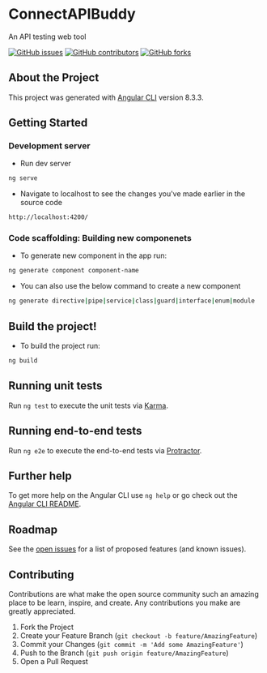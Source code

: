# ConnectAPIBuddy

An API testing web tool

[![GitHub issues](https://img.shields.io/github/issues/99xt/ConnectAPIBuddy)](https://github.com/99xt/ConnectAPIBuddy/issues)
[![GitHub contributors](https://img.shields.io/github/contributors/99xt/ConnectAPIBuddy)](https://github.com/99xt/ConnectAPIBuddy/graphs/contributors)
[![GitHub forks](https://img.shields.io/github/forks/99xt/ConnectAPIBuddy)](https://github.com/99xt/ConnectAPIBuddy/network/members)

## About the Project

This project was generated with [Angular CLI](https://github.com/angular/angular-cli) version 8.3.3.

## Getting Started

### Development server

* Run dev server

```sh
ng serve
```

* Navigate to localhost to see the changes you've made earlier in the source code

```sh
http://localhost:4200/
```

### Code scaffolding: Building new componenets

* To generate new component in the app run:

```sh
ng generate component component-name
```

* You can also use the below command to create a new component

```sh
ng generate directive|pipe|service|class|guard|interface|enum|module
```

## Build the project!

* To build the project run: 

```sh
ng build
```

## Running unit tests

Run `ng test` to execute the unit tests via [Karma](https://karma-runner.github.io).

## Running end-to-end tests

Run `ng e2e` to execute the end-to-end tests via [Protractor](http://www.protractortest.org/).

## Further help

To get more help on the Angular CLI use `ng help` or go check out the [Angular CLI README](https://github.com/angular/angular-cli/blob/master/README.md).

## Roadmap

See the [open issues](https://github.com/99xt/ConnectAPIBuddy/issues) for a list of proposed features (and known issues).

## Contributing

Contributions are what make the open source community such an amazing place to be learn, inspire, and create. Any contributions you make are greatly appreciated.

1. Fork the Project
2. Create your Feature Branch (`git checkout -b feature/AmazingFeature`)
3. Commit your Changes (`git commit -m 'Add some AmazingFeature'`)
4. Push to the Branch (`git push origin feature/AmazingFeature`)
5. Open a Pull Request
